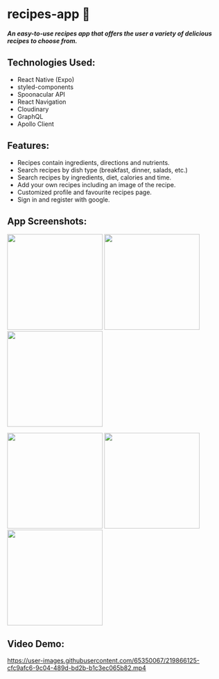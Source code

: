 # recipes-app 🍴
_**An easy-to-use recipes app that offers the user a variety of delicious recipes to choose from.**_

## Technologies Used:
- React Native (Expo)
- styled-components
- Spoonacular API
- React Navigation
- Cloudinary
- GraphQL
- Apollo Client

## Features:
- Recipes contain ingredients, directions and nutrients.
- Search recipes by dish type (breakfast, dinner, salads, etc.) 
- Search recipes by ingredients, diet, calories and time.
- Add your own recipes including an image of the recipe.
- Customized profile and favourite recipes page.
- Sign in and register with google.

## App Screenshots:
<img src="https://res.cloudinary.com/dn8thrc9l/image/upload/v1663027620/recipes-app/1_fhzanl.jpg" 
width='220px'>
<img src="https://res.cloudinary.com/dn8thrc9l/image/upload/v1663028227/recipes-app/2_nk00ws.jpg" 
width='220px'>
<img src="https://res.cloudinary.com/dn8thrc9l/image/upload/v1663028298/recipes-app/9_tg2hbr.jpg" 
width='220px'>

<img src="https://res.cloudinary.com/dn8thrc9l/image/upload/v1663028302/recipes-app/10_srkmmf.jpg" 
width='220px'>
<img src="https://res.cloudinary.com/dn8thrc9l/image/upload/v1676721425/recipes-app/6_j8nul0.jpg" 
width='220px'>
<img src="https://res.cloudinary.com/dn8thrc9l/image/upload/v1676721425/recipes-app/12_fcmpgi.jpg" 
width='220px'>

## Video Demo:
https://user-images.githubusercontent.com/65350067/219866125-cfc9afc6-9c04-489d-bd2b-b1c3ec065b82.mp4
